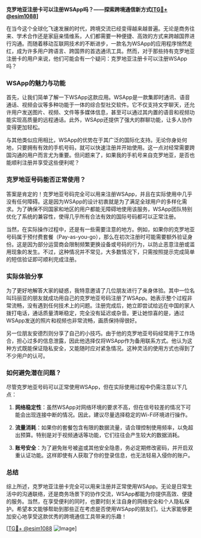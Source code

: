 **克罗地亚注册卡可以注册WSApp吗？——探索跨境通信新方式[[TG💪+ @esim1088](https://t.me/s/esim1088)]**

在当今这个全球化飞速发展的时代，跨境交流已经变得越来越普遍。无论是商务往来、学术合作还是家庭亲情维系，人们都需要一种便捷、高效的方式来跨越国界进行沟通。而随着移动互联网技术的不断进步，一款名为WSApp的应用程序悄然走红，成为许多用户跨语言、跨国界的首选通讯工具。然而，对于那些持有克罗地亚注册卡的用户来说，他们可能会有一个疑问：克罗地亚注册卡可以注册WSApp吗？

### WSApp的魅力与功能

首先，让我们简单了解一下WSApp这款应用。WSApp是一款集即时通讯、语音通话、视频会议等多种功能于一体的综合型社交软件。它不仅支持文字聊天，还允许用户发送图片、视频、文件等多媒体信息，甚至可以通过其内置的语音和视频功能实现高质量的远程通话。此外，WSApp还提供了强大的群聊功能，让多人协作变得更加轻松。

与其他类似应用相比，WSApp的优势在于其广泛的国际化支持。无论你身处何地，只要拥有有效的手机号码，就可以快速注册并开始使用。这一点对经常需要跨国沟通的用户而言尤为重要。但问题来了，如果我的手机号来自克罗地亚，是否也能顺利注册并享受这些便利呢？

### 克罗地亚号码能否正常使用？

答案是肯定的！克罗地亚号码完全可以用来注册WSApp，并且在实际使用中几乎没有任何障碍。这是因为WSApp的设计初衷就是为了满足全球用户的多样化需求。为了确保不同国家和地区的用户都能无障碍地使用该服务，WSApp团队特别优化了系统的兼容性，使得几乎所有合法有效的国际号码都可以正常注册。

当然，在实际操作过程中，还是有一些需要注意的地方。例如，如果你的克罗地亚号码属于预付费套餐（Pay-as-you-go），那么在初次注册时可能需要额外验证身份。这是因为部分运营商会限制频繁更换设备或号码的行为，以防止恶意注册或滥用现象的发生。不过，这种情况并不常见，大多数情况下，只需按照提示完成简单的短信验证即可顺利完成注册。

### 实际体验分享

为了更好地解答大家的疑惑，我特意邀请了几位朋友进行了亲身体验。其中一位名叫玛丽亚的朋友就成功用自己的克罗地亚号码注册了WSApp。她表示整个过程非常流畅，没有遇到任何技术上的问题。注册完成后，她立即尝试给远在中国的家人拨打电话，通话质量清晰稳定，完全没有延迟或杂音。更让她惊喜的是，通过WSApp发送的照片和视频也非常流畅，画质保持得很好。

另一位朋友安德烈则分享了自己的小技巧。由于他的克罗地亚号码经常用于工作场合，担心过多的信息泄露，因此他选择仅将WSApp作为备用联系方式。他认为这种方式既能保证隐私安全，又能随时应对紧急情况。这种灵活的使用方式也得到了不少用户的认可。

### 如何避免潜在问题？

尽管克罗地亚号码可以正常使用WSApp，但在实际使用过程中仍需注意以下几点：

1. **网络稳定性**：虽然WSApp对网络环境的要求不高，但在信号较差的情况下可能会出现连接中断的情况。因此，建议尽量选择稳定的Wi-Fi环境进行操作。
   
2. **流量消耗**：如果你的套餐包含有限的数据流量，请合理控制使用频率，以免超出预算。特别是对于视频通话等功能，它们往往会产生较大的数据消耗。

3. **账号安全**：为了避免账号被盗或其他安全隐患，务必定期修改密码，并开启双重认证功能。这样即使有人获取了你的登录信息，也无法轻易入侵你的账户。

### 总结

综上所述，克罗地亚注册卡完全可以用来注册并正常使用WSApp。无论是日常生活中的沟通联络，还是商务场景下的协作交流，WSApp都能为你提供高效、便捷的服务。当然，在享受便利的同时，也要时刻关注自身的网络安全和个人隐私保护。希望本文能够帮助到那些正在考虑是否使用WSApp的朋友们，让大家能够更加安心地享受这款优秀的跨境通信工具带来的乐趣！

[[TG💪+ @esim1088](https://t.me/s/esim1088) ![Image](https://i.postimg.cc/4NQfJmqS/Snipaste-2025-05-13-00-14-12.png)]